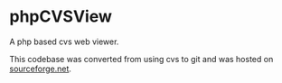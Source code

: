 phpCVSView
==========

A php based cvs web viewer.

This codebase was converted from using cvs to git and was hosted on [sourceforge.net][sf].

[sf]: http://sourceforge.net/projects/phpcvsview/

